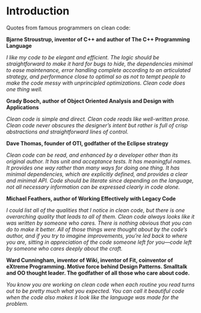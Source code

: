# Introduction

Quotes from famous programmers on clean code:

**Bjarne Stroustrup, inventor of C++ and author of The C++ Programming Language**

*I like my code to be elegant and efficient. The logic should be straightforward to make it hard for bugs to hide, the dependencies minimal to ease maintenance, error handling complete according to an articulated strategy, and performance close to optimal so as not to tempt people to make the code messy with unprincipled optimizations. Clean code does one thing well.*

**Grady Booch, author of Object Oriented Analysis and Design with Applications**

*Clean code is simple and direct. Clean code reads like well-written prose. Clean code never obscures the designer’s intent but rather is full of crisp abstractions and straightforward lines of control.*

**Dave Thomas, founder of OTI, godfather of the Eclipse strategy**

*Clean code can be read, and enhanced by a developer other than its original author. It has unit and acceptance tests. It has meaningful names. It provides one way rather than many ways for doing one thing. It has minimal dependencies, which are explicitly defined, and provides a clear and minimal API. Code should be literate since depending on the language, not all necessary information can be expressed clearly in code alone.*

**Michael Feathers, author of Working Effectively with Legacy Code**

*I could list all of the qualities that I notice in clean code, but there is one overarching quality that leads to all of them. Clean code always looks like it was written by someone who cares. There is nothing obvious that you can do to make it better. All of those things were thought about by the code’s author, and if you try to imagine improvements, you’re led back to where you are, sitting in appreciation of the code someone left for you—code left by someone who cares deeply about the craft.*

**Ward Cunningham, inventor of Wiki, inventor of Fit, coinventor of eXtreme Programming. Motive force behind Design Patterns. Smalltalk and OO thought leader. The godfather of all those who care about code.**

*You know you are working on clean code when each routine you read turns out to be pretty much what you expected. You can call it beautiful code when the code also makes it look like the language was made for the problem.*